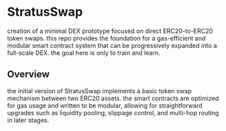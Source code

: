 # StratusSwap

creation of a minimal DEX prototype focused on direct ERC20-to-ERC20 token swaps. this repo provides the foundation for a gas-efficient and modular smart contract system that can be progressively expanded into a full-scale DEX.
the goal here is only to train and learn.

## Overview

the initial version of StratusSwap implements a basic token swap mechanism between two ERC20 assets. the smart contracts are optimized for gas usage and written to be modular, allowing for straightforward upgrades such as liquidity pooling, slippage control, and multi-hop routing in later stages.
